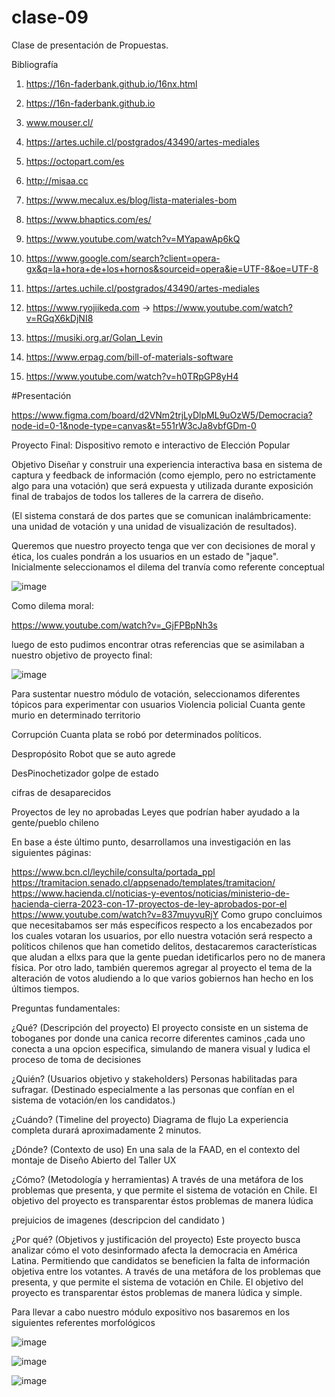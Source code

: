 # clase-09
Clase de presentación de Propuestas.

Bibliografía

1. https://16n-faderbank.github.io/16nx.html

2. https://16n-faderbank.github.io

3. www.mouser.cl/

4. https://artes.uchile.cl/postgrados/43490/artes-mediales

5. https://octopart.com/es

6. http://misaa.cc

7. https://www.mecalux.es/blog/lista-materiales-bom

8. https://www.bhaptics.com/es/

9. https://www.youtube.com/watch?v=MYapawAp6kQ

10. https://www.google.com/search?client=opera-gx&q=la+hora+de+los+hornos&sourceid=opera&ie=UTF-8&oe=UTF-8

11. https://artes.uchile.cl/postgrados/43490/artes-mediales

12. https://www.ryojiikeda.com -> https://www.youtube.com/watch?v=RGqX6kDjNI8

13. https://musiki.org.ar/Golan_Levin

14. https://www.erpag.com/bill-of-materials-software

15. https://www.youtube.com/watch?v=h0TRpGP8yH4

    
#Presentación

https://www.figma.com/board/d2VNm2trjLyDlpML9uOzW5/Democracia?node-id=0-1&node-type=canvas&t=551rW3cJa8vbfGDm-0


Proyecto Final:
Dispositivo remoto e interactivo de Elección Popular

Objetivo
Diseñar y construir una experiencia interactiva basa en sistema de captura y feedback de información (como ejemplo, pero no estrictamente algo para una votación) que será expuesta y utilizada durante exposición final de trabajos de todos los talleres de la carrera de diseño.

(El sistema constará de dos partes que se comunican inalámbricamente: una unidad de votación y una unidad de visualización de resultados).

Queremos que nuestro proyecto tenga que ver con decisiones de moral y ética, los cuales pondrán a los usuarios en un estado de "jaque". Inicialmente seleccionamos el dilema del tranvía como referente conceptual

![image](https://github.com/user-attachments/assets/955eff68-32f2-4883-9fa9-c04e49220fef)

Como dilema moral:

https://www.youtube.com/watch?v=_GjFPBpNh3s

luego de esto pudimos encontrar otras referencias que se asimilaban a nuestro objetivo de proyecto final:

![image](https://github.com/user-attachments/assets/6b147c1b-a147-4626-9c6f-5c873c8236c4)


Para sustentar nuestro módulo de votación, seleccionamos diferentes tópicos para experimentar con usuarios
Violencia policial
Cuanta gente murio en determinado territorio

Corrupción
Cuanta plata se robó por determinados políticos.

Despropósito
Robot que se auto agrede

DesPinochetizador
golpe de estado

cifras de desaparecidos

Proyectos de ley no aprobadas
Leyes que podrían haber ayudado a la gente/pueblo chileno

En base a éste último punto, desarrollamos una investigación en las siguientes páginas:

https://www.bcn.cl/leychile/consulta/portada_ppl
https://tramitacion.senado.cl/appsenado/templates/tramitacion/
https://www.hacienda.cl/noticias-y-eventos/noticias/ministerio-de-hacienda-cierra-2023-con-17-proyectos-de-ley-aprobados-por-el
https://www.youtube.com/watch?v=837muyvuRjY
Como grupo concluimos que necesitabamos ser más específicos respecto a los encabezados por los cuales votaran los usuarios, por ello nuestra votación será respecto a políticos chilenos que han cometido delitos, destacaremos características que aludan a ellxs para que la gente puedan idetificarlos pero no de manera física. Por otro lado, también queremos agregar al proyecto el tema de la alteración de votos aludiendo a lo que varios gobiernos han hecho en los últimos tiempos.

Preguntas fundamentales:

¿Qué? (Descripción del proyecto)
El proyecto consiste en un sistema de toboganes por donde una canica recorre diferentes caminos ,cada uno conecta a una opcion especifica, simulando de manera visual y ludica el proceso de toma de decisiones

¿Quién? (Usuarios objetivo y stakeholders)
Personas habilitadas para sufragar. (Destinado especialmente a las personas que confían en el sistema de votación/en los candidatos.)

¿Cuándo? (Timeline del proyecto)
Diagrama de flujo La experiencia completa durará aproximadamente 2 minutos.

¿Dónde? (Contexto de uso)
En una sala de la FAAD, en el contexto del montaje de Diseño Abierto del Taller UX

¿Cómo? (Metodología y herramientas)
A través de una metáfora de los problemas que presenta, y que permite el sistema de votación en Chile. El objetivo del proyecto es transparentar éstos problemas de manera lúdica

prejuicios de imagenes (descripcion del candidato )

¿Por qué? (Objetivos y justificación del proyecto)
Este proyecto busca analizar cómo el voto desinformado afecta la democracia en América Latina. Permitiendo que candidatos se beneficien la falta de información objetiva entre los votantes. A través de una metáfora de los problemas que presenta, y que permite el sistema de votación en Chile. El objetivo del proyecto es transparentar éstos problemas de manera lúdica y simple.

Para llevar a cabo nuestro módulo expositivo nos basaremos en los siguientes referentes morfológicos

![image](https://github.com/user-attachments/assets/5fbce1f2-b798-43cc-af48-05bdbb8936fd)


![image](https://github.com/user-attachments/assets/b75b37de-e4e8-410c-b85f-695c78f6ad12)


![image](https://github.com/user-attachments/assets/567ad6e9-f401-4092-8bed-10f6374c810e)

